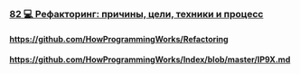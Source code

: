 ### [82 💻 Рефакторинг: причины, цели, техники и процесс](https://www.youtube.com/watch?v=z73wmpdweQ4)

#### https://github.com/HowProgrammingWorks/Refactoring

#### https://github.com/HowProgrammingWorks/Index/blob/master/IP9X.md

